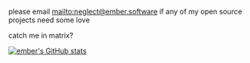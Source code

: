 please email <mailto:neglect@ember.software> if any of my open source projects need some love

catch me in matrix?

[![ember's GitHub stats](https://github-readme-stats.vercel.app/api?username=emberian)](https://github.com/anuraghazra/github-readme-stats)
